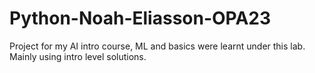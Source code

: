 # Python-Noah-Eliasson-OPA23

Project for my AI intro course, ML and basics were learnt under this lab. Mainly using intro level solutions. 
